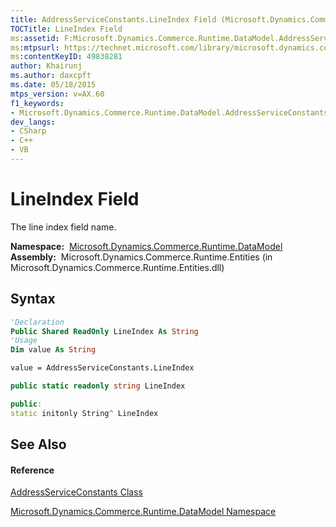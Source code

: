 ```yaml
---
title: AddressServiceConstants.LineIndex Field (Microsoft.Dynamics.Commerce.Runtime.DataModel)
TOCTitle: LineIndex Field
ms:assetid: F:Microsoft.Dynamics.Commerce.Runtime.DataModel.AddressServiceConstants.LineIndex
ms:mtpsurl: https://technet.microsoft.com/library/microsoft.dynamics.commerce.runtime.datamodel.addressserviceconstants.lineindex(v=AX.60)
ms:contentKeyID: 49838281
author: Khairunj
ms.author: daxcpft
ms.date: 05/18/2015
mtps_version: v=AX.60
f1_keywords:
- Microsoft.Dynamics.Commerce.Runtime.DataModel.AddressServiceConstants.LineIndex
dev_langs:
- CSharp
- C++
- VB
---
```


# LineIndex Field

The line index field name.

**Namespace:**  [Microsoft.Dynamics.Commerce.Runtime.DataModel](microsoft-dynamics-commerce-runtime-datamodel-namespace.md)  
**Assembly:**  Microsoft.Dynamics.Commerce.Runtime.Entities (in Microsoft.Dynamics.Commerce.Runtime.Entities.dll)

## Syntax

``` vb
'Declaration
Public Shared ReadOnly LineIndex As String
'Usage
Dim value As String

value = AddressServiceConstants.LineIndex
```

``` csharp
public static readonly string LineIndex
```

``` c++
public:
static initonly String^ LineIndex
```

## See Also

#### Reference

[AddressServiceConstants Class](addressserviceconstants-class-microsoft-dynamics-commerce-runtime-datamodel.md)

[Microsoft.Dynamics.Commerce.Runtime.DataModel Namespace](microsoft-dynamics-commerce-runtime-datamodel-namespace.md)

